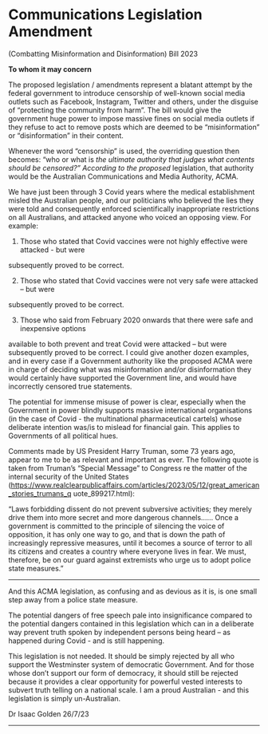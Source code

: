 # Communications Legislation Amendment 
 (Combatting Misinformation and Disinformation) Bill 2023

**To whom it may concern**

The proposed legislation / amendments represent a blatant attempt by the federal government to
introduce censorship of well-known social media outlets such as Facebook, Instagram, Twitter and
others, under the disguise of “protecting the community from harm”. The bill would give the
government huge power to impose massive fines on social media outlets if they refuse to act to
remove posts which are deemed to be “misinformation” or “disinformation” in their content.

Whenever the word “censorship” is used, the overriding question then becomes: “who or what is
_the ultimate authority that judges what contents should be censored?” According to the proposed_
legislation, that authority would be the Australian Communications and Media Authority, ACMA.

We have just been through 3 Covid years where the medical establishment misled the Australian
people, and our politicians who believed the lies they were told and consequently enforced
scientifically inappropriate restrictions on all Australians, and attacked anyone who voiced an
opposing view. For example:

1. Those who stated that Covid vaccines were not highly effective were attacked - but were

subsequently proved to be correct.

2. Those who stated that Covid vaccines were not very safe were attacked – but were

subsequently proved to be correct.

3. Those who said from February 2020 onwards that there were safe and inexpensive options

available to both prevent and treat Covid were attacked – but were subsequently proved
to be correct.
I could give another dozen examples, and in every case if a
Government authority like the proposed ACMA were in charge of deciding what was
misinformation and/or disinformation they would certainly have supported the
Government line, and would have incorrectly censored true statements.

The potential for immense misuse of power is clear, especially when the Government in power
blindly supports massive international organisations (in the case of Covid - the multinational
pharmaceutical cartels) whose deliberate intention was/is to mislead for financial gain. This
applies to Governments of all political hues.

Comments made by US President Harry Truman, some 73 years ago, appear to me to be as
relevant and important as ever. The following quote is taken from Truman’s “Special Message” to
Congress re the matter of the internal security of the United States
(https://www.realclearpublicaffairs.com/articles/2023/05/12/great_american_stories_trumans_q
uote_899217.html):

“Laws forbidding dissent do not prevent subversive activities; they merely drive them into more
secret and more dangerous channels…… Once a government is committed to the principle of
silencing the voice of opposition, it has only one way to go, and that is down the path of
increasingly repressive measures, until it becomes a source of terror to all its citizens and creates a
country where everyone lives in fear. We must, therefore, be on our guard against extremists who
urge us to adopt police state measures.”


-----

And this ACMA legislation, as confusing and as devious as it is, is one small step away from a police
state measure.

The potential dangers of free speech pale into insignificance compared to the potential dangers
contained in this legislation which can in a deliberate way prevent truth spoken by independent
persons being heard – as happened during Covid - and is still happening.

This legislation is not needed. It should be simply rejected by all who support the Westminster
system of democratic Government. And for those whose don’t support our form of democracy, it
should still be rejected because it provides a clear opportunity for powerful vested interests to
subvert truth telling on a national scale. I am a proud Australian - and this legislation is simply
un-Australian.

Dr Isaac Golden  26/7/23


-----

